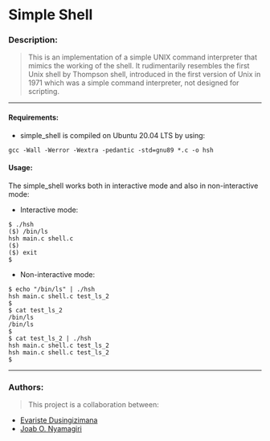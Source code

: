 # Simple Shell

### Description: 
> This is an implementation of a simple UNIX command interpreter that mimics the working of the shell. It rudimentarily resembles the first Unix shell by Thompson shell, introduced in the first version of Unix in 1971 which was a simple command interpreter, not designed for scripting. 

___

#### Requirements:
* simple_shell is compiled on Ubuntu 20.04 LTS by using:
```
gcc -Wall -Werror -Wextra -pedantic -std=gnu89 *.c -o hsh
```

#### Usage:
The simple_shell works both in interactive mode and also in non-interactive mode:

* Interactive mode:
```
$ ./hsh
($) /bin/ls
hsh main.c shell.c
($)
($) exit
$
```
* Non-interactive mode:
```
$ echo "/bin/ls" | ./hsh
hsh main.c shell.c test_ls_2
$
$ cat test_ls_2
/bin/ls
/bin/ls
$
$ cat test_ls_2 | ./hsh
hsh main.c shell.c test_ls_2
hsh main.c shell.c test_ls_2
$
```

___

### Authors:

> This project is a collaboration between:
* [Evariste Dusingizimana](https://github.com/Evaristekanova)
* [Joab O. Nyamagiri](https://github.com/jonyamagiri) 

